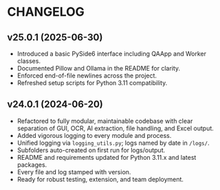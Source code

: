 # CHANGELOG

## v25.0.1 (2025-06-30)
- Introduced a basic PySide6 interface including QAApp and Worker classes.
- Documented Pillow and Ollama in the README for clarity.
- Enforced end-of-file newlines across the project.
- Refreshed setup scripts for Python 3.11 compatibility.

## v24.0.1 (2024-06-20)
- Refactored to fully modular, maintainable codebase with clear separation of GUI, OCR, AI extraction, file handling, and Excel output.
- Added vigorous logging to every module and process.
- Unified logging via `logging_utils.py`; logs named by date in `/logs/`.
- Subfolders auto-created on first run for logs/output.
- README and requirements updated for Python 3.11.x and latest packages.
- Every file and log stamped with version.
- Ready for robust testing, extension, and team deployment.
